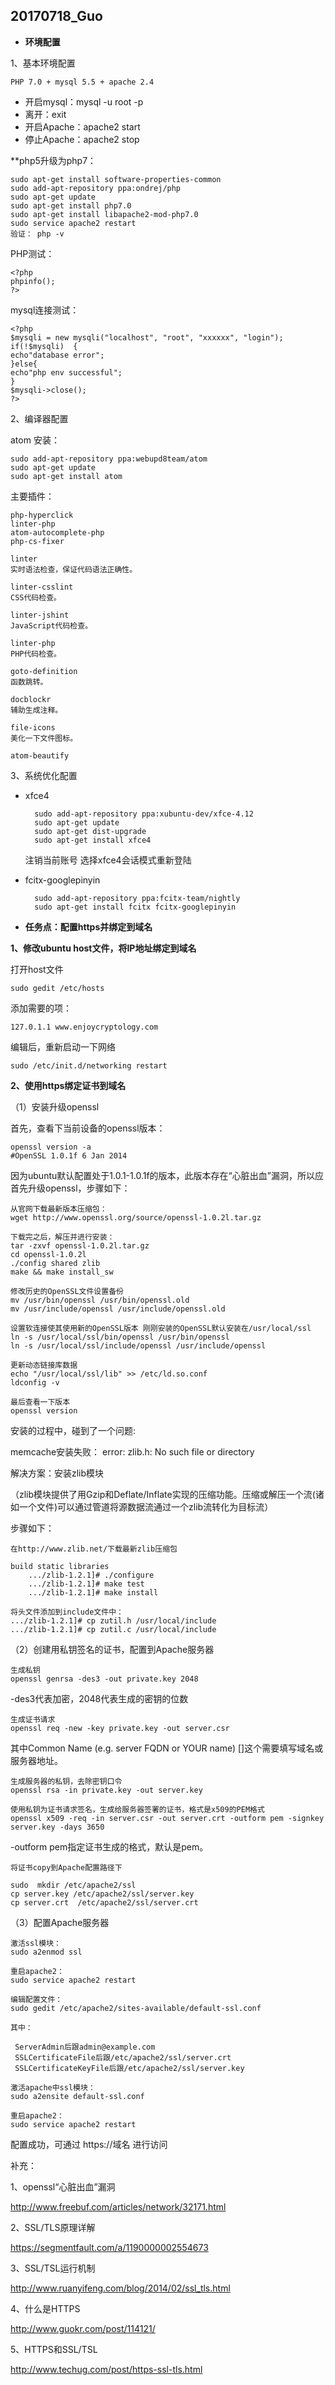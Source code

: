 ## 20170718_Guo ##



- **环境配置**
	

1、基本环境配置

	PHP 7.0 + mysql 5.5 + apache 2.4 

- 开启mysql：mysql -u root -p
- 离开：exit
- 开启Apache：apache2 start
- 停止Apache：apache2 stop

**php5升级为php7：

    sudo apt-get install software-properties-common
    sudo add-apt-repository ppa:ondrej/php
    sudo apt-get update
    sudo apt-get install php7.0
    sudo apt-get install libapache2-mod-php7.0
    sudo service apache2 restart
    验证： php -v

PHP测试：

    <?php
    phpinfo();
    ?>


mysql连接测试：
    
    <?php  
    $mysqli = new mysqli("localhost", "root", "xxxxxx", "login");  
    if(!$mysqli)  {  
    echo"database error";  
    }else{  
    echo"php env successful";  
    }  
    $mysqli->close();  
    ?>  


2、编译器配置

atom
安装：
    
    sudo add-apt-repository ppa:webupd8team/atom
    sudo apt-get update
    sudo apt-get install atom


主要插件：


    php-hyperclick
    linter-php
    atom-autocomplete-php
    php-cs-fixer

    linter
    实时语法检查，保证代码语法正确性。

    linter-csslint
    CSS代码检查。

    linter-jshint
    JavaScript代码检查。

    linter-php
    PHP代码检查。

    goto-definition
    函数跳转。

    docblockr
    辅助生成注释。

    file-icons
    美化一下文件图标。
    
    atom-beautify

3、系统优化配置

- xfce4

	    sudo add-apt-repository ppa:xubuntu-dev/xfce-4.12  
    	sudo apt-get update  
    	sudo apt-get dist-upgrade 
    	sudo apt-get install xfce4

	注销当前账号
	选择xfce4会话模式重新登陆


- fcitx-googlepinyin

	    sudo add-apt-repository ppa:fcitx-team/nightly  
    	sudo apt-get install fcitx fcitx-googlepinyin  
    






- **任务点：配置https并绑定到域名** 

**1、修改ubuntu host文件，将IP地址绑定到域名**

打开host文件

	sudo gedit /etc/hosts
添加需要的项：

	127.0.1.1 www.enjoycryptology.com

编辑后，重新启动一下网络

    sudo /etc/init.d/networking restart



**2、使用https绑定证书到域名**



（1）安装升级openssl

首先，查看下当前设备的openssl版本：

	openssl version -a
	#OpenSSL 1.0.1f 6 Jan 2014

因为ubuntu默认配置处于1.0.1-1.0.1f的版本，此版本存在“心脏出血”漏洞，所以应首先升级openssl，步骤如下：

	从官网下载最新版本压缩包：
	wget http://www.openssl.org/source/openssl-1.0.2l.tar.gz

	下载完之后，解压并进行安装：
	tar -zxvf openssl-1.0.2l.tar.gz     	
	cd openssl-1.0.2l		   
	./config shared zlib		    
	make && make install_sw

	修改历史的OpenSSL文件设置备份
	mv /usr/bin/openssl /usr/bin/openssl.old
	mv /usr/include/openssl /usr/include/openssl.old

	设置软连接使其使用新的OpenSSL版本 刚刚安装的OpenSSL默认安装在/usr/local/ssl
	ln -s /usr/local/ssl/bin/openssl /usr/bin/openssl
	ln -s /usr/local/ssl/include/openssl /usr/include/openssl

	更新动态链接库数据
	echo "/usr/local/ssl/lib" >> /etc/ld.so.conf
	ldconfig -v

	最后查看一下版本
	openssl version


安装的过程中，碰到了一个问题:

memcache安装失败： error: zlib.h: No such file or directory

解决方案：安装zlib模块

（zlib模块提供了用Gzip和Deflate/Inflate实现的压缩功能。压缩或解压一个流(诸如一个文件)可以通过管道将源数据流通过一个zlib流转化为目标流）

步骤如下：

	在http://www.zlib.net/下载最新zlib压缩包

    build static libraries
        .../zlib-1.2.1]# ./configure
        .../zlib-1.2.1]# make test
        .../zlib-1.2.1]# make install
    
	将头文件添加到include文件中：
    .../zlib-1.2.1]# cp zutil.h /usr/local/include
    .../zlib-1.2.1]# cp zutil.c /usr/local/include





（2）创建用私钥签名的证书，配置到Apache服务器


	生成私钥
	openssl genrsa -des3 -out private.key 2048

-des3代表加密，2048代表生成的密钥的位数

	生成证书请求
	openssl req -new -key private.key -out server.csr

其中Common Name (e.g. server FQDN or YOUR name) []这个需要填写域名或服务器地址。

	生成服务器的私钥，去除密钥口令
	openssl rsa -in private.key -out server.key

	使用私钥为证书请求签名，生成给服务器签署的证书，格式是x509的PEM格式
	openssl x509 -req -in server.csr -out server.crt -outform pem -signkey server.key -days 3650

-outform pem指定证书生成的格式，默认是pem。

	将证书copy到Apache配置路径下

	sudo  mkdir /etc/apache2/ssl
	cp server.key /etc/apache2/ssl/server.key
	cp server.crt  /etc/apache2/ssl/server.crt


（3）配置Apache服务器

    激活ssl模块：
    sudo a2enmod ssl

	重启apache2：
	sudo service apache2 restart  

	编辑配置文件：
	sudo gedit /etc/apache2/sites-available/default-ssl.conf
	
	其中：

	 ServerAdmin后跟admin@example.com  
     SSLCertificateFile后跟/etc/apache2/ssl/server.crt
	 SSLCertificateKeyFile后跟/etc/apache2/ssl/server.key

	激活apache中ssl模块：
	sudo a2ensite default-ssl.conf  

	重启apache2：
	sudo service apache2 restart

配置成功，可通过 https://域名 进行访问


补充：

1、openssl“心脏出血”漏洞

http://www.freebuf.com/articles/network/32171.html

2、SSL/TLS原理详解

https://segmentfault.com/a/1190000002554673

3、SSL/TSL运行机制

http://www.ruanyifeng.com/blog/2014/02/ssl_tls.html

4、什么是HTTPS

http://www.guokr.com/post/114121/

5、HTTPS和SSL/TSL

http://www.techug.com/post/https-ssl-tls.html

